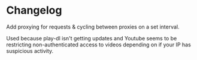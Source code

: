# Changelog

Add proxying for requests & cycling between proxies on a set interval.

Used because play-dl isn't getting updates and Youtube seems to be restricting non-authenticated access to videos depending on if your IP has suspicious activity.